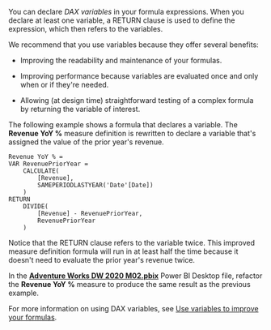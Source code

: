 You can declare *DAX variables* in your formula expressions. When you declare at least one variable, a RETURN clause is used to define the expression, which then refers to the variables.

We recommend that you use variables because they offer several benefits:

-   Improving the readability and maintenance of your formulas.

-   Improving performance because variables are evaluated once and only when or if they're needed.

-   Allowing (at design time) straightforward testing of a complex formula by returning the variable of interest.

The following example shows a formula that declares a variable. The **Revenue YoY %** measure definition is rewritten to declare a variable that's assigned the value of the prior year's revenue.

```dax
Revenue YoY % =
VAR RevenuePriorYear =
	CALCULATE(
		[Revenue],
		SAMEPERIODLASTYEAR('Date'[Date])
	)
RETURN
	DIVIDE(
		[Revenue] - RevenuePriorYear,
		RevenuePriorYear
	)
```

Notice that the RETURN clause refers to the variable twice. This improved measure definition formula will run in at least half the time because it doesn't need to evaluate the prior year's revenue twice.

In the [**Adventure Works DW 2020 M02.pbix**](https://github.com/MicrosoftDocs/mslearn-dax-power-bi/raw/main/activities/Adventure%20Works%20DW%202020%20M02.pbix) Power BI Desktop file, refactor the **Revenue YoY %** measure to produce the same result as the previous example.

For more information on using DAX variables, see [Use variables to improve your formulas](https://docs.microsoft.com/power-bi/guidance/dax-variables/?azure-portal=true).
